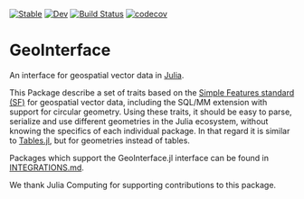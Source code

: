 [![Stable](https://img.shields.io/badge/docs-stable-blue.svg)](https://juliageo.github.io/GeoInterface.jl/stable)
[![Dev](https://img.shields.io/badge/docs-dev-blue.svg)](https://juliageo.github.io/GeoInterface.jl/dev)
[![Build Status](https://github.com/JuliaGeo/GeoInterface.jl/actions/workflows/CI.yml/badge.svg?branch=main)](https://github.com/JuliaGeo/GeoInterface.jl/actions/workflows/CI.yml?query=branch%3Amain)
[![codecov](https://codecov.io/gh/JuliaGeo/GeoInterface.jl/branch/master/graph/badge.svg?token=ccpOaPSi08)](https://codecov.io/gh/JuliaGeo/GeoInterface.jl)

# GeoInterface
An interface for geospatial vector data in [Julia](https://julialang.org/).

This Package describe a set of traits based on the [Simple Features standard
(SF)](https://www.opengeospatial.org/standards/sfa) for geospatial vector data, including
the SQL/MM extension with support for circular geometry. Using these traits, it should be
easy to parse, serialize and use different geometries in the Julia ecosystem, without
knowing the specifics of each individual package. In that regard it is similar to
[Tables.jl](https://github.com/JuliaData/Tables.jl), but for geometries instead of tables.

Packages which support the GeoInterface.jl interface can be found in
[INTEGRATIONS.md](INTEGRATIONS.md).

We thank Julia Computing for supporting contributions to this package.
